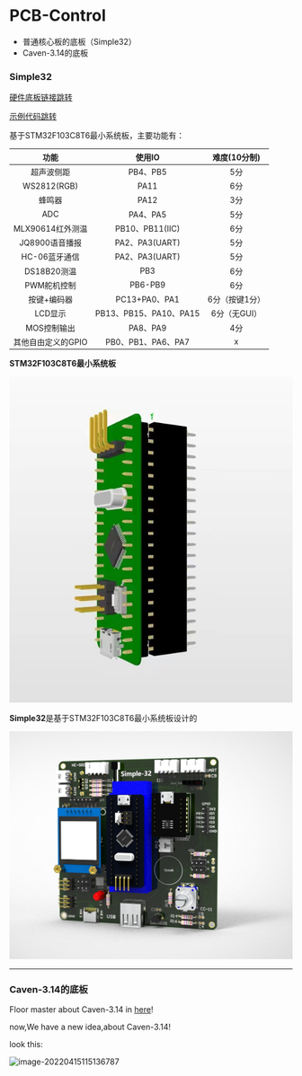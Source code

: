 # PCB-Control
- 普通核心板的底板（Simple32）
- Caven-3.14的底板



### Simple32

[硬件底板链接跳转 ](https://github.com/SwiperWitty/PCB-Control/tree/main/Simple-32/Simple_STM32)

[示例代码跳转](https://github.com/SwiperWitty/PCB-Control/tree/main/Simple-32/Simple_STM32/Default_Software) 

基于STM32F103C8T6最小系统板，主要功能有：

|        功能        |         使用IO         |  难度(10分制)  |
| :----------------: | :--------------------: | :------------: |
|     超声波侧距     |        PB4、PB5        |      5分       |
|    WS2812(RGB)     |          PA11          |      6分       |
|       蜂鸣器       |          PA12          |      3分       |
|        ADC         |        PA4、PA5        |      5分       |
|  MLX90614红外测温  |    PB10、PB11(IIC)     |      6分       |
|   JQ8900语音播报   |     PA2、PA3(UART)     |      5分       |
|   HC-06蓝牙通信    |     PA2、PA3(UART)     |      5分       |
|    DS18B20测温     |          PB3           |      6分       |
|    PWM舵机控制     |        PB6-PB9         |      6分       |
|    按键+编码器     |     PC13+PA0、PA1      | 6分（按键1分） |
|      LCD显示       | PB13、PB15、PA10、PA15 |  6分（无GUI）  |
|    MOS控制输出     |        PA8、PA9        |      4分       |
| 其他自由定义的GPIO |   PB0、PB1、PA6、PA7   |       x        |



**STM32F103C8T6最小系统板**

![image-20220918043741327](https://raw.githubusercontent.com/SwiperWitty/img/main/img/202209181816829.png)



**Simple32**是基于STM32F103C8T6最小系统板设计的

![image-20220918043712926](https://raw.githubusercontent.com/SwiperWitty/img/main/img/202209180437184.png)





____

### Caven-3.14的底板

Floor master about Caven-3.14 in [here](https://github.com/SwiperWiity/PCB-MCU)!

now,We have a new idea,about Caven-3.14! 

look this:

![image-20220415115136787](https://s2.loli.net/2022/04/15/5sCidALqxHToD9G.png)

